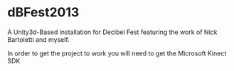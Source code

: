 dBFest2013
==========

A Unity3d-Based installation for Decibel Fest featuring the work of Nick Bartoletti and myself.

In order to get the project to work you will need to get the Microsoft Kinect SDK
